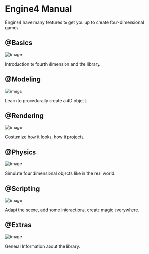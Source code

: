 # Engine4 Manual

Engine4 have many features to get you up to create four-dimensional games.

## @Basics

![image](~/images/welcome-basics.png)

Introduction to fourth dimension and the library.

## @Modeling

![image](~/images/welcome-modeling.png)

Learn to procedurally create a 4D object.

## @Rendering

![image](~/images/welcome-rendering.png)

Costumize how it looks, how it projects.

## @Physics

![image](~/images/welcome-physics.png)

Simulate four dimensional objects like in the real world.

## @Scripting

![image](~/images/welcome-scripting.png)

Adapt the scene, add some interactions, create magic everywhere.

## @Extras

![image](~/images/welcome-extras.png)

General Information about the library.
